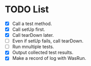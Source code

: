 # TODO List

* [x] Call a test method.
* [x] Call setUp first.
* [x] Call tearDown later.
* [ ] Even if setUp fails, call tearDown.
* [ ] Run mnultiple tests.
* [x] Output collected test results.
* [x] Make a record of log with WasRun.